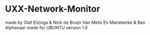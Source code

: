 UXX-Network-Monitor
===================
made by Olaf Elzinga & Nick de Bruijn Van Melis En Mariekerke & Bas Alphenaar
made for UBUNTU
version 1.0

